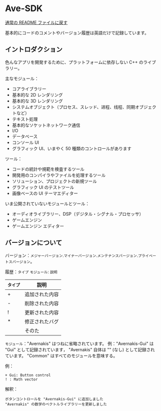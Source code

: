 ﻿# Ave-SDK

[通常の README ファイルに戻す](README.md)

基本的にコードのコメントやバージョン履歴は英語だけで記録しています。

## イントロダクション

色んなアプリを開発するために、プラットフォームに依存しない C++ のライブラリー。

主なモジュール：
* コアライブラリー
* 基本的な 2D レンダリング
* 基本的な 3D レンダリング
* システムオブジェクト（プロセス、スレッド、进程、线程、同期オブジェクトなど）
* テキスト処理
* 基本的なソケットネットワーク通信
* I/O
* データベース
* コンソール UI
* グラフィック UI、いまやく 50 種類のコントロールがあります

ツール：
* コードの統計や規範を検査するツール
* 開発用のコンパイラやファイルを処理するツール
* ソリューション、プロジェクトの新規ツール
* グラフィック UI のテストツール
* 画像ベースの UI テーマエディター

いま公開されていないモジュールとツール：
* オーディオライブラリー、DSP（デジタル・シグナル・プロセッサ）
* ゲームエンジン
* ゲームエンジン エディター

## バージョンについて

バージョン：`メジャーバージョン`.`マイナーバージョン`.`メンテナンスバージョン`.`プライベートスバージョン`。

履歴：`タイプ` `モジュール`: `説明`

`タイプ`|説明
-|-
+|追加された内容
-|削除された内容
!|更新された内容
\*|修正されたバグ
||そのた

`モジュール`："Avernakis" はつねに省略されています。
例："Avernakis-Gui" は "Gui" として記録されています，
"Avernakis" 自体は "" (なし) として記録されています。
"Common" はすべてのモジュールを意味する。

例：
```
+ Gui: Button control
! : Math vector
```
解釈：
```
ボタンコントロールを "Avernakis-Gui" に追加しました
"Avernakis" の数学のベクトルライブラリーを更新しました
```
